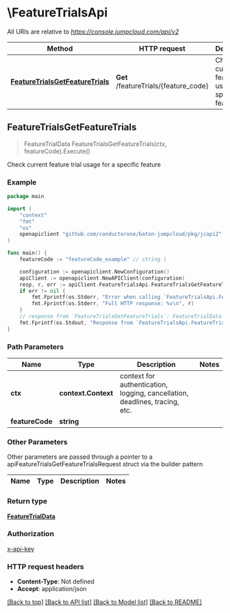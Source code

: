 # \FeatureTrialsApi

All URIs are relative to *https://console.jumpcloud.com/api/v2*

Method | HTTP request | Description
------------- | ------------- | -------------
[**FeatureTrialsGetFeatureTrials**](FeatureTrialsApi.md#FeatureTrialsGetFeatureTrials) | **Get** /featureTrials/{feature_code} | Check current feature trial usage for a specific feature



## FeatureTrialsGetFeatureTrials

> FeatureTrialData FeatureTrialsGetFeatureTrials(ctx, featureCode).Execute()

Check current feature trial usage for a specific feature



### Example

```go
package main

import (
    "context"
    "fmt"
    "os"
    openapiclient "github.com/conductorone/baton-jumpcloud/pkg/jcapi2"
)

func main() {
    featureCode := "featureCode_example" // string | 

    configuration := openapiclient.NewConfiguration()
    apiClient := openapiclient.NewAPIClient(configuration)
    resp, r, err := apiClient.FeatureTrialsApi.FeatureTrialsGetFeatureTrials(context.Background(), featureCode).Execute()
    if err != nil {
        fmt.Fprintf(os.Stderr, "Error when calling `FeatureTrialsApi.FeatureTrialsGetFeatureTrials``: %v\n", err)
        fmt.Fprintf(os.Stderr, "Full HTTP response: %v\n", r)
    }
    // response from `FeatureTrialsGetFeatureTrials`: FeatureTrialData
    fmt.Fprintf(os.Stdout, "Response from `FeatureTrialsApi.FeatureTrialsGetFeatureTrials`: %v\n", resp)
}
```

### Path Parameters


Name | Type | Description  | Notes
------------- | ------------- | ------------- | -------------
**ctx** | **context.Context** | context for authentication, logging, cancellation, deadlines, tracing, etc.
**featureCode** | **string** |  | 

### Other Parameters

Other parameters are passed through a pointer to a apiFeatureTrialsGetFeatureTrialsRequest struct via the builder pattern


Name | Type | Description  | Notes
------------- | ------------- | ------------- | -------------


### Return type

[**FeatureTrialData**](FeatureTrialData.md)

### Authorization

[x-api-key](../README.md#x-api-key)

### HTTP request headers

- **Content-Type**: Not defined
- **Accept**: application/json

[[Back to top]](#) [[Back to API list]](../README.md#documentation-for-api-endpoints)
[[Back to Model list]](../README.md#documentation-for-models)
[[Back to README]](../README.md)

